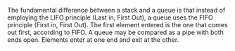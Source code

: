 The fundamental difference between a stack and a queue is that instead of employing the LIFO principle (Last in, First Out), a queue uses the FIFO principle (First in, First Out). The first element entered is the one that comes out first, according to FIFO. A queue may be compared as a pipe with both ends open. Elements enter at one end and exit at the other.
